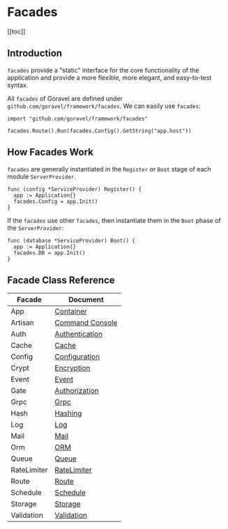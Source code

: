 # Facades

[[toc]]

## Introduction

`facades` provide a "static" interface for the core functionality of the application and provide a more flexible, more elegant, and easy-to-test syntax.

All `facades` of Goravel are defined under `github.com/goravel/framework/facades`. We can easily use `facades`:

```
import "github.com/goravel/framework/facades"

facades.Route().Run(facades.Config().GetString("app.host"))
```

## How Facades Work

`facades` are generally instantiated in the `Register` or `Boot` stage of each module `ServerProvider`.

```
func (config *ServiceProvider) Register() {
  app := Application{}
  facades.Config = app.Init()
}
```

If the `facades` use other `facades`, then instantiate them in the `Boot` phase of the `ServerProvider`:

```
func (database *ServiceProvider) Boot() {
  app := Application{}
  facades.DB = app.Init()
}
```

## Facade Class Reference

| Facade     | Document                                                |
| --------   | ------------------------------------------------------- |
| App        | [Container](../architecutre-concepts/service-container.md) |
| Artisan    | [Command Console](../digging-deeper/artisan-console.md) |
| Auth       | [Authentication](../security/authentication.md)   |
| Cache      | [Cache](../digging-deeper/cache.md)                     |
| Config     | [Configuration](../getting-started/configuration.md)    |
| Crypt      | [Encryption](../security/encryption.md)    |
| Event      | [Event](../digging-deeper/event.md)                     |
| Gate       | [Authorization](../security/authorization.md)     |
| Grpc       | [Grpc](../the-basics/grpc.md)                           |
| Hash       | [Hashing](../security/hashing.md)                           |
| Log        | [Log](../the-basics/logging.md)                         |
| Mail       | [Mail](../digging-deeper/mail.md)           |
| Orm        | [ORM](../orm/getting-started.md)                        |
| Queue      | [Queue](../digging-deeper/queues.md)                    |
| RateLimiter      | [RateLimiter](../the-basics/routing.md)                       |
| Route      | [Route](../the-basics/routing.md)                       |
| Schedule   | [Schedule](../digging-deeper/task-scheduling.md)        |
| Storage    | [Storage](../digging-deeper/task-scheduling.md)        |
| Validation | [Validation](../digging-deeper/task-scheduling.md)        |

<CommentService/>